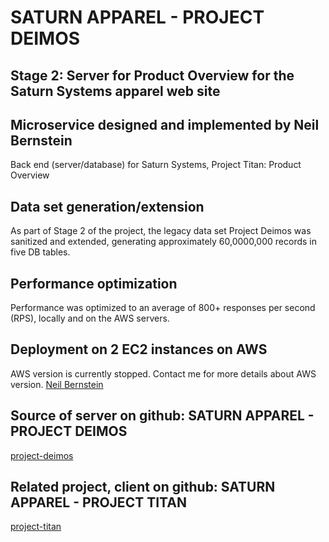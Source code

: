 # SATURN APPAREL - PROJECT DEIMOS
## Stage 2: Server for Product Overview for the Saturn Systems apparel web site

## Microservice designed and implemented by Neil Bernstein
Back end (server/database) for Saturn Systems, Project Titan: Product Overview

## Data set generation/extension
As part of Stage 2 of the project, the legacy data set Project Deimos was sanitized and extended, generating approximately 60,0000,000 records in five DB tables.

## Performance optimization
Performance was optimized to an average of 800+ responses per second (RPS), locally and on the AWS servers.

## Deployment on 2 EC2 instances on AWS
AWS version is currently stopped. Contact me for more details about AWS version.
[Neil Bernstein](mailto:nsbernstein52@gmail.com)

## Source of server on github: SATURN APPAREL - PROJECT DEIMOS
[project-deimos](https://github.com/martianMethods/project-deimos)

## Related project, client on github: SATURN APPAREL - PROJECT TITAN
[project-titan](https://github.com/martianMethods/project-titan)
